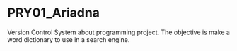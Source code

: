 # PRY01_Ariadna
Version Control System about programming project. The objective is make a word dictionary to use in a search engine. 

